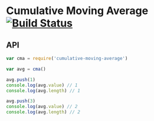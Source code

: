# Cumulative Moving Average [![Build Status](https://travis-ci.org/math-utils/cumulative-moving-average.png)](https://travis-ci.org/math-utils/cumulative-moving-average)

## API

```js
var cma = require('cumulative-moving-average')

var avg = cma()

avg.push(1)
console.log(avg.value) // 1
console.log(avg.length) // 1

avg.push(3)
console.log(avg.value) // 2
console.log(avg.length) // 2
```
